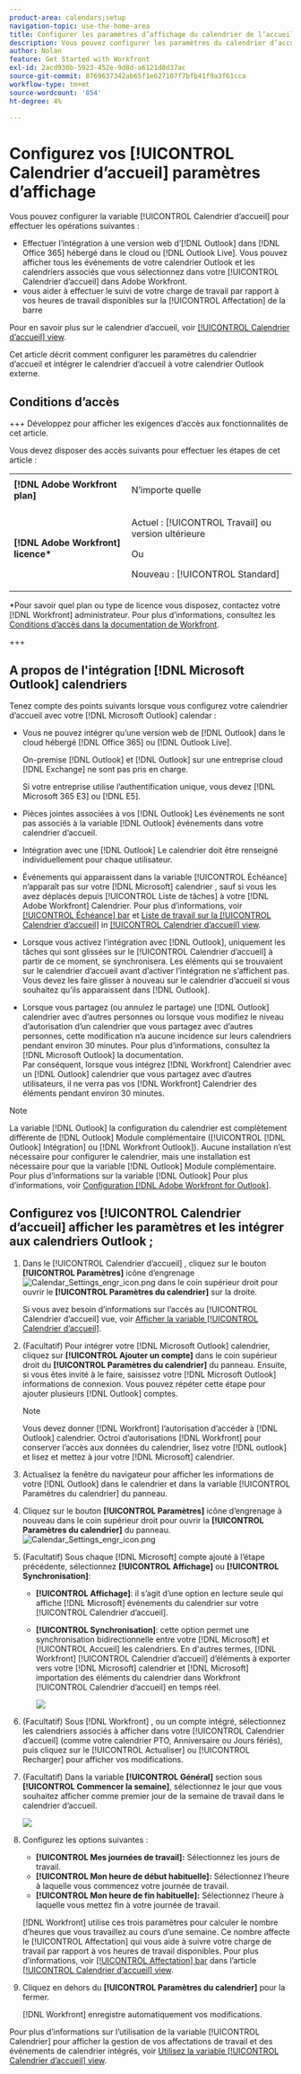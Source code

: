 ```yaml
---
product-area: calendars;setup
navigation-topic: use-the-home-area
title: Configurer les paramètres d’affichage du calendrier de l’accueil
description: Vous pouvez configurer les paramètres du calendrier d’accueil pour les intégrer à une version Web d’Outlook et vous aider à suivre votre charge de travail par rapport à vos heures de travail disponibles.
author: Nolan
feature: Get Started with Workfront
exl-id: 2acd930b-5923-452e-9d8d-a6121d8d37ac
source-git-commit: 8769637342ab65f1e627107f7bfb41f9a3f61cca
workflow-type: tm+mt
source-wordcount: '854'
ht-degree: 4%

---
```


# Configurez vos [!UICONTROL Calendrier d’accueil] paramètres d’affichage

<!--Audited: 01/2024-->

Vous pouvez configurer la variable [!UICONTROL Calendrier d’accueil] pour effectuer les opérations suivantes :

* Effectuer l’intégration à une version web d’[!DNL Outlook] dans [!DNL Office 365] hébergé dans le cloud ou [!DNL Outlook Live]. Vous pouvez afficher tous les événements de votre calendrier Outlook et les calendriers associés que vous sélectionnez dans votre [!UICONTROL Calendrier d’accueil] dans Adobe Workfront.
* vous aider à effectuer le suivi de votre charge de travail par rapport à vos heures de travail disponibles sur la [!UICONTROL Affectation] de la barre

Pour en savoir plus sur le calendrier d’accueil, voir [[!UICONTROL Calendrier d’accueil] view](../../../workfront-basics/using-home/using-the-home-area/home-calendar-view.md).

Cet article décrit comment configurer les paramètres du calendrier d’accueil et intégrer le calendrier d’accueil à votre calendrier Outlook externe.

## Conditions d’accès

+++ Développez pour afficher les exigences d’accès aux fonctionnalités de cet article.

Vous devez disposer des accès suivants pour effectuer les étapes de cet article :

<table style="table-layout:auto"> 
 <col> 
 </col> 
 <col> 
 </col> 
 <tbody> 
  <tr> 
   <td role="rowheader"><strong>[!DNL Adobe Workfront plan]</strong></td> 
   <td> <p>N’importe quelle</p> </td> 
  </tr> 
  <tr> 
   <td role="rowheader"><strong>[!DNL Adobe Workfront] licence*</strong></td> 
   <td> <p>Actuel : [!UICONTROL Travail] ou version ultérieure</p> 
   Ou
   <p>Nouveau : [!UICONTROL Standard]</p> 
   </td> 
  </tr> 
   </tbody> 
</table>

*Pour savoir quel plan ou type de licence vous disposez, contactez votre [!DNL Workfront] administrateur. Pour plus d’informations, consultez les [Conditions d’accès dans la documentation de Workfront](/help/quicksilver/administration-and-setup/add-users/access-levels-and-object-permissions/access-level-requirements-in-documentation.md).

+++

## A propos de l&#39;intégration [!DNL Microsoft Outlook] calendriers

Tenez compte des points suivants lorsque vous configurez votre calendrier d’accueil avec votre [!DNL Microsoft Outlook] calendar :

* Vous ne pouvez intégrer qu’une version web de [!DNL Outlook] dans le cloud hébergé [!DNL Office 365] ou [!DNL Outlook Live].

  On-premise [!DNL Outlook] et [!DNL Outlook] sur une entreprise cloud [!DNL Exchange] ne sont pas pris en charge.

  Si votre entreprise utilise l’authentification unique, vous devez [!DNL Microsoft 365 E3] ou [!DNL E5].

* Pièces jointes associées à vos [!DNL Outlook] Les événements ne sont pas associés à la variable [!DNL Outlook] événements dans votre calendrier d’accueil.
* Intégration avec une [!DNL Outlook] Le calendrier doit être renseigné individuellement pour chaque utilisateur.
* Événements qui apparaissent dans la variable [!UICONTROL Échéance] n’apparaît pas sur votre [!DNL Microsoft] calendrier , sauf si vous les avez déplacés depuis [!UICONTROL Liste de tâches] à votre [!DNL Adobe Workfront] Calendrier. Pour plus d’informations, voir [[!UICONTROL Échéance] bar](../../../workfront-basics/using-home/using-the-home-area/home-calendar-view.md#viewing-the-due-bar) et [Liste de travail sur la [!UICONTROL Calendrier d’accueil]](../../../workfront-basics/using-home/using-the-home-area/home-calendar-view.md#using-the-left-panel-of-the-home-view) in [[!UICONTROL Calendrier d’accueil] view](../../../workfront-basics/using-home/using-the-home-area/home-calendar-view.md).

* Lorsque vous activez l’intégration avec [!DNL Outlook], uniquement les tâches qui sont glissées sur le [!UICONTROL Calendrier d’accueil] à partir de ce moment, se synchronisera. Les éléments qui se trouvaient sur le calendrier d’accueil avant d’activer l’intégration ne s’affichent pas. Vous devez les faire glisser à nouveau sur le calendrier d’accueil si vous souhaitez qu’ils apparaissent dans [!DNL Outlook].
* Lorsque vous partagez (ou annulez le partage) une [!DNL Outlook] calendrier avec d’autres personnes ou lorsque vous modifiez le niveau d’autorisation d’un calendrier que vous partagez avec d’autres personnes, cette modification n’a aucune incidence sur leurs calendriers pendant environ 30 minutes. Pour plus d’informations, consultez la [!DNL Microsoft Outlook] la documentation.\
   Par conséquent, lorsque vous intégrez [!DNL Workfront] Calendrier avec un [!DNL Outlook] calendrier que vous partagez avec d’autres utilisateurs, il ne verra pas vos [!DNL Workfront] Calendrier des éléments pendant environ 30 minutes.

>[!NOTE]
>
>La variable [!DNL Outlook] la configuration du calendrier est complètement différente de [!DNL Outlook] Module complémentaire ([!UICONTROL [!DNL Outlook] Intégration] ou [!DNL Workfront Outlook]). Aucune installation n’est nécessaire pour configurer le calendrier, mais une installation est nécessaire pour que la variable [!DNL Outlook] Module complémentaire. Pour plus d’informations sur la variable [!DNL Outlook] Pour plus d’informations, voir [Configuration [!DNL Adobe Workfront for Outlook]](../../../workfront-integrations-and-apps/using-workfront-with-outlook/set-up-workfront-for-outlook.md).

## Configurez vos [!UICONTROL Calendrier d’accueil] afficher les paramètres et les intégrer aux calendriers Outlook ;

1. Dans le [!UICONTROL Calendrier d’accueil] , cliquez sur le bouton **[!UICONTROL Paramètres]** icône d’engrenage ![Calendar_Settings_engr_icon.png](assets/calendar-settings-gear-icon.png) dans le coin supérieur droit pour ouvrir le **[!UICONTROL Paramètres du calendrier]** sur la droite.

   Si vous avez besoin d’informations sur l’accès au [!UICONTROL Calendrier d’accueil] vue, voir [Afficher la variable [!UICONTROL Calendrier d’accueil]](../../../workfront-basics/using-home/using-the-home-area/view-home-calendar.md).

1. (Facultatif) Pour intégrer votre [!DNL Microsoft Outlook] calendrier, cliquez sur **[!UICONTROL Ajouter un compte]** dans le coin supérieur droit du **[!UICONTROL Paramètres du calendrier]** du panneau. Ensuite, si vous êtes invité à le faire, saisissez votre [!DNL Microsoft Outlook] informations de connexion. Vous pouvez répéter cette étape pour ajouter plusieurs [!DNL Outlook] comptes.

   >[!NOTE]
   >
   >Vous devez donner [!DNL Workfront] l’autorisation d’accéder à [!DNL Outlook] calendrier. Octroi d’autorisations [!DNL Workfront] pour conserver l’accès aux données du calendrier, lisez votre [!DNL outlook] et lisez et mettez à jour votre [!DNL Microsoft] calendrier.

1. Actualisez la fenêtre du navigateur pour afficher les informations de votre [!DNL Outlook] dans le calendrier et dans la variable [!UICONTROL Paramètres du calendrier] du panneau.
1. Cliquez sur le bouton **[!UICONTROL Paramètres]** icône d’engrenage à nouveau dans le coin supérieur droit pour ouvrir la **[!UICONTROL Paramètres du calendrier]** du panneau. ![Calendar_Settings_engr_icon.png](assets/calendar-settings-gear-icon.png)

1. (Facultatif) Sous chaque [!DNL Microsoft] compte ajouté à l’étape précédente, sélectionnez **[!UICONTROL Affichage]** ou **[!UICONTROL Synchronisation]**:

   * **[!UICONTROL Affichage]**: il s’agit d’une option en lecture seule qui affiche [!DNL Microsoft] événements du calendrier sur votre [!UICONTROL Calendrier d’accueil].
   * **[!UICONTROL Synchronisation]**: cette option permet une synchronisation bidirectionnelle entre votre [!DNL Microsoft] et [!UICONTROL Accueil] les calendriers. En d&#39;autres termes, [!DNL Workfront] [!UICONTROL Calendrier d’accueil] d’éléments à exporter vers votre [!DNL Microsoft] calendrier et [!DNL Microsoft] importation des éléments du calendrier dans Workfront [!UICONTROL Calendrier d’accueil] en temps réel.

     ![](assets/view-sync-checkboxes-qs.png)

1. (Facultatif) Sous [!DNL Workfront] , ou un compte intégré, sélectionnez les calendriers associés à afficher dans votre [!UICONTROL Calendrier d’accueil] (comme votre calendrier PTO, Anniversaire ou Jours fériés), puis cliquez sur le [!UICONTROL Actualiser] ou [!UICONTROL Recharger] pour afficher vos modifications.

1. (Facultatif) Dans la variable **[!UICONTROL Général]** section sous **[!UICONTROL Commencer la semaine]**, sélectionnez le jour que vous souhaitez afficher comme premier jour de la semaine de travail dans le calendrier d’accueil.

   ![](assets/general-section-home-calendar-settings-panel.png)

1. Configurez les options suivantes :

   * **[!UICONTROL Mes journées de travail]:** Sélectionnez les jours de travail.
   * **[!UICONTROL Mon heure de début habituelle]:** Sélectionnez l’heure à laquelle vous commencez votre journée de travail.
   * **[!UICONTROL Mon heure de fin habituelle]:** Sélectionnez l’heure à laquelle vous mettez fin à votre journée de travail.

   [!DNL Workfront] utilise ces trois paramètres pour calculer le nombre d’heures que vous travaillez au cours d’une semaine. Ce nombre affecte le [!UICONTROL Affectation] qui vous aide à suivre votre charge de travail par rapport à vos heures de travail disponibles. Pour plus d’informations, voir [[!UICONTROL Affectation] bar](../../../workfront-basics/using-home/using-the-home-area/home-calendar-view.md#understanding-the-allocation-of-time) dans l’article [[!UICONTROL Calendrier d’accueil] view](../../../workfront-basics/using-home/using-the-home-area/home-calendar-view.md).

1. Cliquez en dehors du **[!UICONTROL Paramètres du calendrier]** pour la fermer.

   [!DNL Workfront] enregistre automatiquement vos modifications.

Pour plus d’informations sur l’utilisation de la variable [!UICONTROL Calendrier] pour afficher la gestion de vos affectations de travail et des événements de calendrier intégrés, voir [Utilisez la variable [!UICONTROL Calendrier d’accueil] view](../../../workfront-basics/using-home/using-the-home-area/use-home-calendar-view.md).

<!--
<MadCap:conditionalText data-mc-conditions="QuicksilverOrClassic.Draft mode">
(NOTE: from Courtney: [step #] Type your weekly work hours under How many hours a week do you work?This number affects the Allocation bar, which helps you track your workload against your available work hours. For more information, see "Allocation Bar" in the article "Understanding the Home Calendar View.")
</MadCap:conditionalText>
-->

